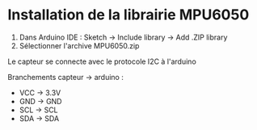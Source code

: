 # Installation de la librairie MPU6050
1. Dans Arduino IDE : Sketch -> Include library -> Add .ZIP library
2. Sélectionner l'archive MPU6050.zip 


Le capteur se connecte avec le protocole I2C à l'arduino

Branchements capteur -> arduino :
- VCC -> 3.3V 
- GND -> GND
- SCL -> SCL
- SDA -> SDA